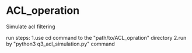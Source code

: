 # ACL_operation
Simulate acl filtering 

run steps:
1.use cd command to the "path/to/ACL_opration" directory
2.run by "python3 q3_acl_simulation.py" command